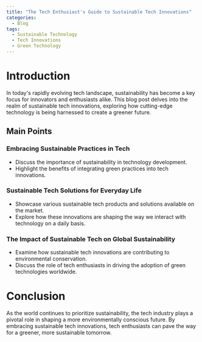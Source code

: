 ```yaml
---
title: "The Tech Enthusiast's Guide to Sustainable Tech Innovations"
categories:
  - Blog
tags:
  - Sustainable Technology
  - Tech Innovations
  - Green Technology
---
```


# Introduction
In today's rapidly evolving tech landscape, sustainability has become a key focus for innovators and enthusiasts alike. This blog post delves into the realm of sustainable tech innovations, exploring how cutting-edge technology is being harnessed to create a greener future.

## Main Points
### Embracing Sustainable Practices in Tech
- Discuss the importance of sustainability in technology development.
- Highlight the benefits of integrating green practices into tech innovations.

### Sustainable Tech Solutions for Everyday Life
- Showcase various sustainable tech products and solutions available on the market.
- Explore how these innovations are shaping the way we interact with technology on a daily basis.

### The Impact of Sustainable Tech on Global Sustainability
- Examine how sustainable tech innovations are contributing to environmental conservation.
- Discuss the role of tech enthusiasts in driving the adoption of green technologies worldwide.

# Conclusion
As the world continues to prioritize sustainability, the tech industry plays a pivotal role in shaping a more environmentally conscious future. By embracing sustainable tech innovations, tech enthusiasts can pave the way for a greener, more sustainable tomorrow.